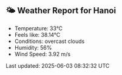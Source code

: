 <!-- WEATHER-START -->
## 🌤 Weather Report for Hanoi

- Temperature: 33°C
- Feels like: 38.14°C
- Conditions: overcast clouds
- Humidity: 56%
- Wind Speed: 3.92 m/s

Last updated: 2025-06-03 08:32:32 UTC
<!-- WEATHER-END -->
